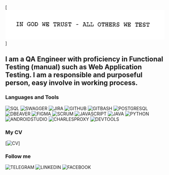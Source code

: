 [![Header](https://github.com/July-vilh/July-vilh/blob/main/asserts/image.gif)]

## I am a QA Engineer with proficiency in Functional Testing (manual) such as Web Application Testing. I am a responsible and purposeful person, easy involve in working process.  



### Languages and Tools
![SQL](https://img.shields.io/badge/-SQL-000000??style=for-the-badge&logo=MYSQL&logoColor=229799)
![SWAGGER](https://img.shields.io/badge/-SWAGGER-000000??style=for-the-badge&logo=SWAGGER&logoColor=25be30)
![JIRA](https://img.shields.io/badge/-JIRA-000000??style=for-the-badge&logo=JIRA&logoColor=2643cc)
![GITHUB](https://img.shields.io/badge/-GITHUB-000000??style=for-the-badge&logo=GITHUB&logoColor=ADA5A5)
![GITBASH](https://img.shields.io/badge/-GITBASH-000000??style=for-the-badge&logo=GITBASH&logoColor=ADA5A5)
![POSTGRESQL](https://img.shields.io/badge/-POSTGRESQL-000000??style=for-the-badge&logo=POSTGRESQL&logoColor=#9e9eeb)
![DBEAVER](https://img.shields.io/badge/-DBEAVER-000000??style=for-the-badge&logo=DBEAVER&logoColor=2929c2)
![FIGMA](https://img.shields.io/badge/-FIGMA-000000??style=for-the-badge&logo=FIGMA&logoColor=d627d8)
![SCRUM](https://img.shields.io/badge/-SCRUM-000000??style=for-the-badge&logo=SCRUM&logoColor=d627d8)
![JAVASCRIPT](https://img.shields.io/badge/-JAVASCRIPT-000000??style=for-the-badge&logo=JAVASCRIPT&logoColor=d88a27)
![JAVA](https://img.shields.io/badge/-JAVA-000000??style=for-the-badge&logo=JAVA&logoColor=d627d8)
![PYTHON](https://img.shields.io/badge/-PYTHON-000000??style=for-the-badge&logo=PYTHON&logoColor=d8d527)
![ANDROIDSTUDIO](https://img.shields.io/badge/-ANDROIDSTUDIO-000000??style=for-the-badge&logo=ANDROIDSTUDIO&logoColor=2dd827)
![CHARLESPROXY](https://img.shields.io/badge/-CHARLESPROXY-000000??style=for-the-badge&logo=CHARLESPROXY&logoColor=2dd827)
![DEVTOOLS](https://img.shields.io/badge/-DEVTOOLS-000000??style=for-the-badge&logo=DEVTOOLS&logoColor=2dd827)

### My CV
[![CV](https://drive.google.com/file/d/1faB45FLrfw72mpXjBd0Lx1Bp5sHgEcey/view?usp=sharing)]

### Follow me
![TELEGRAM](https://img.shields.io/badge/-TELEGRAM-000000??style=for-the-badge&logo=TELEGRAM&logoColor=3bc7f1)
![LINKEDIN](https://img.shields.io/badge/-LINKEDIN-000000??style=for-the-badge&logo=LINKEDIN&logoColor=3b54f1)
![FACEBOOK](https://img.shields.io/badge/-FACEBOOK-000000??style=for-the-badge&logo=FACEBOOK&logoColor=3b54f1)